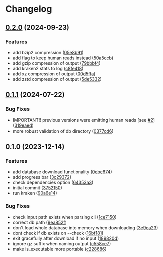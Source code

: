 # Changelog

## [0.2.0](https://github.com/mbhall88/nohuman/compare/0.1.1...0.2.0) (2024-09-23)


### Features

* add bzip2 compression ([05e8b91](https://github.com/mbhall88/nohuman/commit/05e8b9134a4316a9660cdf64c5783a0029616e90))
* add flag to keep human reads instead ([50a5ccb](https://github.com/mbhall88/nohuman/commit/50a5ccb7f93ca299a49aa8e9f7e2bf3e6f4de76b))
* add gzip compression of output ([79bbbf4](https://github.com/mbhall88/nohuman/commit/79bbbf4e299213e29379c8465e560bb81e0f73e6))
* add kraken2 stats to log ([c8fe418](https://github.com/mbhall88/nohuman/commit/c8fe418d46ced5c3c1f4343dc96d6548c73125fe))
* add xz compression of output ([00d5ffa](https://github.com/mbhall88/nohuman/commit/00d5ffa3d7aed92a387c6c71a610bcbc6849b6db))
* add zstd compression of output ([5de5332](https://github.com/mbhall88/nohuman/commit/5de53325c52b32663d9f0c5c13e15844076502a7))

## [0.1.1](https://github.com/mbhall88/nohuman/compare/0.1.0...0.1.1) (2024-07-22)


### Bug Fixes

* IMPORTANT!! previous versions were emitting human reads [see [#2](https://github.com/mbhall88/nohuman/issues/2)] ([319eaed](https://github.com/mbhall88/nohuman/commit/319eaedfbafa5a762a0aa5bdedafc2fcbe68bfc9))
* more robust validation of db directory ([0377cd6](https://github.com/mbhall88/nohuman/commit/0377cd612e190f651c276145531eb285cf7927ba))

## 0.1.0 (2023-12-14)


### Features

* add database download functionality ([0ebc674](https://github.com/mbhall88/nohuman/commit/0ebc674d789045e529de8fa3eaa9a63efb1175cd))
* add progress bar ([3c29372](https://github.com/mbhall88/nohuman/commit/3c2937216bf1a8bc5834b6abbf02d52c72ff8ef0))
* check dependencies option ([64353a3](https://github.com/mbhall88/nohuman/commit/64353a3815b686d3b40abc7238ff6684d3dbf4ed))
* initial commit ([3752150](https://github.com/mbhall88/nohuman/commit/37521500aaf87377f961f8f84a0882a4b4f8e5af))
* run kraken ([90a6e14](https://github.com/mbhall88/nohuman/commit/90a6e1494ba492b801927db57f4bb95b9ac896b5))


### Bug Fixes

* check input path exists when parsing cli ([1ce7150](https://github.com/mbhall88/nohuman/commit/1ce7150a89fbb24971a8d83dc4b1c8e6bf9665fa))
* correct db path ([9ea852f](https://github.com/mbhall88/nohuman/commit/9ea852fb43a562c859d2f364ef4b39c02731f775))
* don't load whole database into memory when downloading ([3e9ea23](https://github.com/mbhall88/nohuman/commit/3e9ea232a8e9f32566781592f2b65e2c6b7e1328))
* dont check if db exists on --check ([16bf181](https://github.com/mbhall88/nohuman/commit/16bf1816e027fd23ab91dec4903818a6f70a70f7))
* exit gracefully after download if no input ([189820d](https://github.com/mbhall88/nohuman/commit/189820db680910d53e19d95b59803e977c51686c))
* ignore gz suffix when naming output ([c558ce7](https://github.com/mbhall88/nohuman/commit/c558ce7b7863ae8043a7d46607dee0ef9b9db52a))
* make is_executable more portable ([c228686](https://github.com/mbhall88/nohuman/commit/c228686df9024f9a4475fe5f596a7dbfe56c4bc6))
